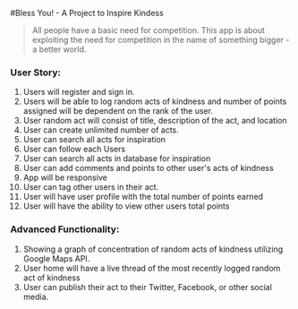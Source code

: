 #Bless You! - A Project to Inspire Kindess
> All people have a basic need for competition. This app is about exploiting the need for competition in the name of something bigger - a better world. 

### User Story: 
1. Users will register and sign in. 
2. Users will be able to log random acts of kindness and number of points assigned will be dependent on the rank of the user. 
3. User random act will consist of title, description of the act, and location
4. User can create unlimited number of acts. 
5. User can search all acts for inspiration
6. User can follow each Users
7. User can search all acts in database for inspiration
8. User can add comments and points to other user's acts of kindness
9. App will be responsive
10. User can tag other users in their act. 
11. User will have user profile with the total number of points earned
12. User will have the ability to view other users total points

### Advanced Functionality: 
1. Showing a graph of concentration of random acts of kindness utilizing Google Maps API. 
2. User home will have a live thread of the most recently logged random act of kindness
3. User can publish their act to their Twitter, Facebook, or other social media.


